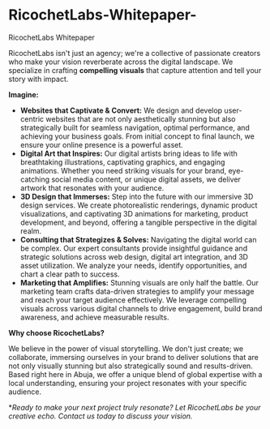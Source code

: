 # RicochetLabs-Whitepaper-
RicochetLabs Whitepaper 

RicochetLabs isn't just an agency; we're a collective of passionate creators who make your vision reverberate across the digital landscape. We specialize in crafting **compelling visuals** that capture attention and tell your story with impact.

**Imagine:**

* **Websites that Captivate & Convert:** We design and develop user-centric websites that are not only aesthetically stunning but also strategically built for seamless navigation, optimal performance, and achieving your business goals. From initial concept to final launch, we ensure your online presence is a powerful asset.
* **Digital Art that Inspires:** Our digital artists bring ideas to life with breathtaking illustrations, captivating graphics, and engaging animations. Whether you need striking visuals for your brand, eye-catching social media content, or unique digital assets, we deliver artwork that resonates with your audience.
* **3D Design that Immerses:** Step into the future with our immersive 3D design services. We create photorealistic renderings, dynamic product visualizations, and captivating 3D animations for marketing, product development, and beyond, offering a tangible perspective in the digital realm.
* **Consulting that Strategizes & Solves:** Navigating the digital world can be complex. Our expert consultants provide insightful guidance and strategic solutions across web design, digital art integration, and 3D asset utilization. We analyze your needs, identify opportunities, and chart a clear path to success.
* **Marketing that Amplifies:** Stunning visuals are only half the battle. Our marketing team crafts data-driven strategies to amplify your message and reach your target audience effectively. We leverage compelling visuals across various digital channels to drive engagement, build brand awareness, and achieve measurable results.

**Why choose RicochetLabs?**

We believe in the power of visual storytelling. We don't just create; we collaborate, immersing ourselves in your brand to deliver solutions that are not only visually stunning but also strategically sound and results-driven. Based right here in Abuja, we offer a unique blend of global expertise with a local understanding, ensuring your project resonates with your specific audience.

**Ready to make your next project truly resonate? Let RicochetLabs be your creative echo. Contact us today to discuss your vision.*

